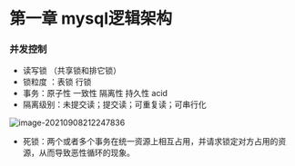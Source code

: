 # 第一章 mysql逻辑架构

### 并发控制

* 读写锁 （共享锁和排它锁）
* 锁粒度 ：表锁 行锁
* 事务：原子性 一致性 隔离性 持久性  acid
* 隔离级别：未提交读；提交读；可重复读；可串行化

![image-20210908212247836](C:\Users\Administrator\AppData\Roaming\Typora\typora-user-images\image-20210908212247836.png)

* 死锁：两个或者多个事务在统一资源上相互占用，并请求锁定对方占用的资源，从而导致恶性循环的现象。